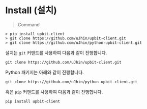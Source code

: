 # Install (설치)

> Command

```console
> pip install upbit-client
> git clone https://github.com/uJhin/upbit-client.git
> git clone https://github.com/uJhin/python-upbit-client.git
```

설치는 `git` 커맨드를 사용하여 다음과 같이 진행합니다.

`git clone https://github.com/uJhin/upbit-client.git`

Python 패키지는 아래와 같이 진행합니다.

`git clone https://github.com/uJhin/python-upbit-client.git`

혹은 `pip` 커맨드를 사용하여 다음과 같이 진행합니다.

`pip install upbit-client`
